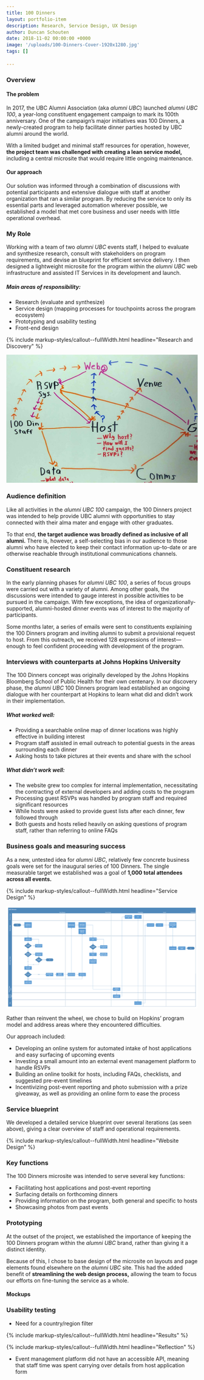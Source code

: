 ```yaml
---
title: 100 Dinners
layout: portfolio-item
description: Research, Service Design, UX Design
author: Duncan Schouten
date: 2018-11-02 00:00:00 +0000
image: '/uploads/100-Dinners-Cover-1920x1280.jpg'
tags: []

---
```

### Overview

#### The problem
In 2017, the UBC Alumni Association (aka *alumni UBC*) launched *alumni UBC 100*, a year-long constituent engagement campaign to mark its 100th anniversary. One of the campaign’s major initiatives was 100 Dinners, a newly-created program to help facilitate dinner parties hosted by UBC alumni around the world.

With a limited budget and minimal staff resources for operation, however, **the project team was challenged with creating a lean service model,** including a central microsite that would require little ongoing maintenance.

#### Our approach

Our solution was informed through a combination of discussions with potential participants and extensive dialogue with staff at another organization that ran a similar program. By reducing the service to only its essential parts and leveraged automation wherever possible, we established a model that met core business and user needs with little operational overhead.

### My Role
Working with a team of two *alumni UBC* events staff, I helped to evaluate and synthesize research, consult with stakeholders on program requirements, and devise an blueprint for efficient service delivery. I then designed a lightweight microsite for the program within the *alumni UBC* web infrastructure and assisted IT Services in its development and launch.

##### Main areas of responsibility:
* Research (evaluate and synthesize)
* Service design (mapping processes for touchpoints across the program ecosystem)
* Prototyping and usability testing
* Front-end design

{% include markup-styles/callout--fullWidth.html headline="Research and Discovery" %}

![Early 100 Dinners workshop notes](/uploads/100-Dinners-service-sketch.jpg#full)

### Audience definition
Like all activities in the *alumni UBC 100* campaign, the 100 Dinners project was intended to help provide UBC alumni with opportunities to stay connected with their alma mater and engage with other graduates.

To that end, **the target audience was broadly defined as inclusive of all alumni.** There is, however, a self-selecting bias in our audience to those alumni who have elected to keep their contact information up-to-date or are otherwise reachable through institutional communications channels.


### Constituent research
In the early planning phases for *alumni UBC 100*, a series of focus groups were carried out with a variety of alumni. Among other goals, the discussions were intended to gauge interest in possible activities to be pursued in the campaign. With few exceptions, the idea of organizationally-supported, alumni-hosted dinner events was of interest to the majority of participants.

Some months later, a series of emails were sent to constituents explaining the 100 Dinners program and inviting alumni to submit a provisional request to host. From this outreach, we received 128 expressions of interest—enough to feel confident proceeding with development of the program.

### Interviews with counterparts at Johns Hopkins University
The 100 Dinners concept was originally developed by the Johns Hopkins Bloomberg School of Public Health for their own centenary. In our discovery phase, the *alumni UBC* 100 Dinners program lead established an ongoing dialogue with her counterpart at Hopkins to learn what did and didn’t work in their implementation.

##### What worked well:
* Providing a searchable online map of dinner locations was highly effective in building interest
* Program staff assisted in email outreach to potential guests in the areas surrounding each dinner
* Asking hosts to take pictures at their events and share with the school

##### What didn’t work well:
* The website grew too complex for internal implementation, necessitating the contracting of external developers and adding costs to the program
* Processing guest RSVPs was handled by program staff and required significant resources
* While hosts were asked to provide guest lists after each dinner, few followed through
* Both guests and hosts relied heavily on asking questions of program staff, rather than referring to online FAQs

### Business goals and measuring success
As a new, untested idea for *alumni UBC*, relatively few concrete business goals were set for the inaugural series of 100 Dinners. The single measurable target we established was a goal of **1,000 total attendees across all events.**


{% include markup-styles/callout--fullWidth.html headline="Service Design" %}

![Service blueprint](/uploads/100-Dinners-Service-Blueprint.png#full)

Rather than reinvent the wheel, we chose to build on Hopkins’ program model and address areas where they encountered difficulties.

Our approach included:
* Developing an online system for automated intake of host applications and easy surfacing of upcoming events
* Investing a small amount into an external event management platform to handle RSVPs
* Building an online toolkit for hosts, including FAQs, checklists, and suggested pre-event timelines
* Incentivizing post-event reporting and photo submission with a prize giveaway, as well as providing an online form to ease the process

### Service blueprint
We developed a detailed service blueprint over several iterations (as seen above), giving a clear overview of staff and operational requirements.




{% include markup-styles/callout--fullWidth.html headline="Website Design" %}

### Key functions

The 100 Dinners microsite was intended to serve several key functions:
* Facilitating host applications and post-event reporting
* Surfacing details on forthcoming dinners
* Providing information on the program, both general and specific to hosts
* Showcasing photos from past events


### Prototyping
At the outset of the project, we established the importance of keeping the 100 Dinners program within the *alumni UBC* brand, rather than giving it a distinct identity.

Because of this, I chose to base design of the microsite on layouts and page elements found elsewhere on the *alumni UBC* site. This had the added benefit of **streamlining the web design process,** allowing the team to focus our efforts on fine-tuning the service as a whole.

#### Mockups

### Usability testing

* Need for a country/region filter

{% include markup-styles/callout--fullWidth.html headline="Results" %}

{% include markup-styles/callout--fullWidth.html headline="Reflection" %}
* Event management platform did not have an accessible API, meaning that staff time was spent carrying over details from host application form
